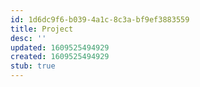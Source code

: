 ```yaml
---
id: 1d6dc9f6-b039-4a1c-8c3a-bf9ef3883559
title: Project
desc: ''
updated: 1609525494929
created: 1609525494929
stub: true
---
```


